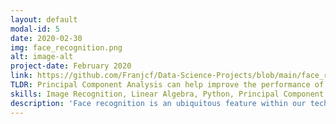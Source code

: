 ```yaml
---
layout: default
modal-id: 5
date: 2020-02-30
img: face_recognition.png
alt: image-alt
project-date: February 2020
link: https://github.com/Franjcf/Data-Science-Projects/blob/main/face_recognition_PCA/Face_Recognition.ipynb
TLDR: Principal Component Analysis can help improve the performance of face-recognition algorithms by filtering-out random noise and unnecessary image features. 
skills: Image Recognition, Linear Algebra, Python, Principal Component Analysis, K-Nearest Neighbors.
description: 'Face recognition is an ubiquitous feature within our technological landscape: it is used within our phones, photo applications, internet communications, and even self-maneuvering machines. However, images are notoriously information-heavy, leading to slow algorithms and large data repositories. In this mini-project, I investigate the application of Singular Value Decomposition and Principal Component Analysis into the area of facial recognition. The results are fairly intuitive: the accuracy of a face recognition algorithm increases as we increase the number of principal components we use to represent a given image. However, this correlation is non-monotonic, leading to quick diminishing returns in accuracy as we get to use around principal 100 components. Therefore, it abundantly clear that we can use PCA to optimize our face-classification algorithms'
---
```

